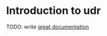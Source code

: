 # Introduction to udr

TODO: write [great documentation](http://jacobian.org/writing/what-to-write/)

